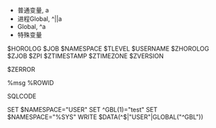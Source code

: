 -	普通变量, a
-	进程Global, ^||a
-	Global, ^a
-	特殊变量

$HOROLOG
$JOB
$NAMESPACE
$TLEVEL
$USERNAME
$ZHOROLOG
$ZJOB
$ZPI
$ZTIMESTAMP
$ZTIMEZONE
$ZVERSION

$ZERROR

%msg
%ROWID

SQLCODE


SET $NAMESPACE="USER"
SET ^GBL(1)="test"
SET $NAMESPACE="%SYS"
WRITE $DATA(^$|"USER"|GLOBAL("^GBL"))
